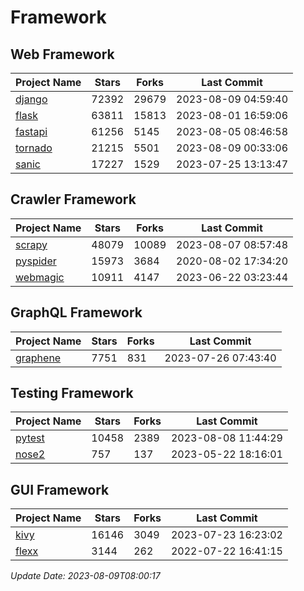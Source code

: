 # Framework

## Web Framework
| Project Name | Stars | Forks | Last Commit |
| ------------ | ----- | ----- | ----------- |
| [django](https://github.com/django/django) | 72392 | 29679 | 2023-08-09 04:59:40 |
| [flask](https://github.com/pallets/flask) | 63811 | 15813 | 2023-08-01 16:59:06 |
| [fastapi](https://github.com/tiangolo/fastapi) | 61256 | 5145 | 2023-08-05 08:46:58 |
| [tornado](https://github.com/tornadoweb/tornado) | 21215 | 5501 | 2023-08-09 00:33:06 |
| [sanic](https://github.com/sanic-org/sanic) | 17227 | 1529 | 2023-07-25 13:13:47 |

## Crawler Framework
| Project Name | Stars | Forks | Last Commit |
| ------------ | ----- | ----- | ----------- |
| [scrapy](https://github.com/scrapy/scrapy) | 48079 | 10089 | 2023-08-07 08:57:48 |
| [pyspider](https://github.com/binux/pyspider) | 15973 | 3684 | 2020-08-02 17:34:20 |
| [webmagic](https://github.com/code4craft/webmagic) | 10911 | 4147 | 2023-06-22 03:23:44 |

## GraphQL Framework
| Project Name | Stars | Forks | Last Commit |
| ------------ | ----- | ----- | ----------- |
| [graphene](https://github.com/graphql-python/graphene) | 7751 | 831 | 2023-07-26 07:43:40 |

## Testing Framework
| Project Name | Stars | Forks | Last Commit |
| ------------ | ----- | ----- | ----------- |
| [pytest](https://github.com/pytest-dev/pytest) | 10458 | 2389 | 2023-08-08 11:44:29 |
| [nose2](https://github.com/nose-devs/nose2) | 757 | 137 | 2023-05-22 18:16:01 |

## GUI Framework
| Project Name | Stars | Forks | Last Commit |
| ------------ | ----- | ----- | ----------- |
| [kivy](https://github.com/kivy/kivy) | 16146 | 3049 | 2023-07-23 16:23:02 |
| [flexx](https://github.com/flexxui/flexx) | 3144 | 262 | 2022-07-22 16:41:15 |

*Update Date: 2023-08-09T08:00:17*